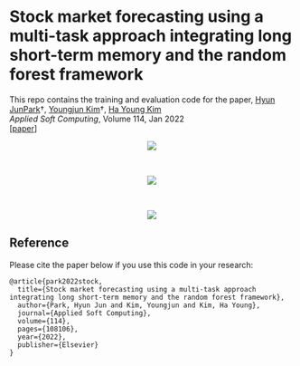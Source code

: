 # Stock market forecasting using a multi-task approach integrating long short-term memory and the random forest framework
This repo contains the training and evaluation code for the paper,
[Hyun JunPark](https://github.com/parkhyunjun77)†, [Youngjun Kim](https://github.com/YJ-20)†, [Ha Young Kim](https://sites.google.com/view/mlcf/home)  
*Applied Soft Computing*, Volume 114, Jan 2022 <br>
[[paper](https://doi.org/10.1016/j.asoc.2021.108106)]

<p align="center"><img src="https://user-images.githubusercontent.com/68987494/149459170-ff01bbc3-fd97-42c1-bd7b-c661e7b127a8.jpg"></p>
<br>
<p align="center"><img src="https://user-images.githubusercontent.com/68987494/149459485-1f555c73-532d-4237-a601-5aa3573f2f82.jpg"></p>
<br>
<p align="center"><img src="https://user-images.githubusercontent.com/68987494/149459503-116541c5-8dbb-40bf-83c5-d7292a018d13.JPG"></p>

## Reference

Please cite the paper below if you use this code in your research:

    @article{park2022stock,
      title={Stock market forecasting using a multi-task approach integrating long short-term memory and the random forest framework},
      author={Park, Hyun Jun and Kim, Youngjun and Kim, Ha Young},
      journal={Applied Soft Computing},
      volume={114},
      pages={108106},
      year={2022},
      publisher={Elsevier}
    }
